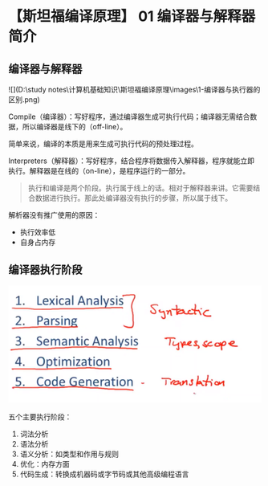 # 【斯坦福编译原理】 01 编译器与解释器简介

## 编译器与解释器

![](D:\study notes\计算机基础知识\斯坦福编译原理\images\1-编译器与执行器的区别.png)

Compile（编译器）：写好程序，通过编译器生成可执行代码；编译器无需结合数据，所以编译器是线下的（off-line）。

简单来说，编译的本质是用来生成可执行代码的预处理过程。

Interpreters（解释器）：写好程序，结合程序将数据传入解释器，程序就能立即执行。解释器是在线的（on-line），是程序运行的一部分。

>  执行和编译是两个阶段。执行属于线上的话。相对于解释器来讲。它需要结合数据进行执行。那此处编译器没有执行的步骤，所以属于线下。

解析器没有推广使用的原因：

- 执行效率低
- 自身占内存

## 编译器执行阶段

![](images/1-编译器的五个执行阶段.png)

五个主要执行阶段：

1. 词法分析 
2. 语法分析
3. 语义分析：如类型和作用与规则
4. 优化：内存方面
5. 代码生成：转换成机器码或字节码或其他高级编程语言